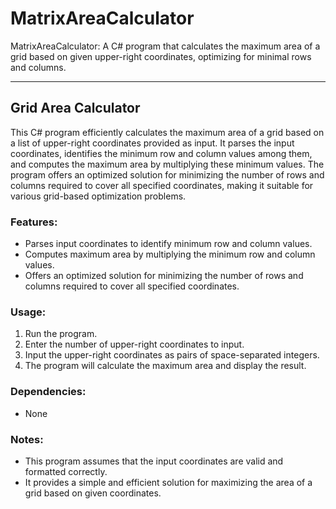 # MatrixAreaCalculator
MatrixAreaCalculator: A C# program that calculates the maximum area of a grid based on given upper-right coordinates, optimizing for minimal rows and columns.

****************************************************************************************************************************************************
## Grid Area Calculator

This C# program efficiently calculates the maximum area of a grid based on a list of upper-right coordinates provided as input. It parses the input coordinates, identifies the minimum row and column values among them, and computes the maximum area by multiplying these minimum values. The program offers an optimized solution for minimizing the number of rows and columns required to cover all specified coordinates, making it suitable for various grid-based optimization problems.

### Features:
- Parses input coordinates to identify minimum row and column values.
- Computes maximum area by multiplying the minimum row and column values.
- Offers an optimized solution for minimizing the number of rows and columns required to cover all specified coordinates.

### Usage:
1. Run the program.
2. Enter the number of upper-right coordinates to input.
3. Input the upper-right coordinates as pairs of space-separated integers.
4. The program will calculate the maximum area and display the result.

### Dependencies:
- None

### Notes:
- This program assumes that the input coordinates are valid and formatted correctly.
- It provides a simple and efficient solution for maximizing the area of a grid based on given coordinates.
